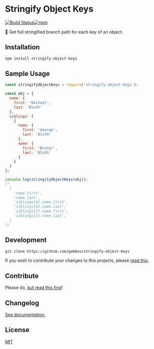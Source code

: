 # Stringify Object Keys

[![Build Status](https://travis-ci.org/gabbes/stringify-object-keys.svg?branch=master)](https://travis-ci.org/gabbes/stringify-object-keys)[![npm](https://img.shields.io/npm/v/stringify-object-keys.svg)](https://www.npmjs.com/package/stringify-object-keys)

🌳 Get full stringified branch path for each key of an object.

## Installation

```sh
npm install stringify-object-keys
```

## Sample Usage

```js
const stringifyObjectKeys = require('stringify-object-keys');

const obj = {
  name: {
    first: 'Nichael',
    last: 'Bluth'
  },
  siblings: [
    {
      name: {
        first: 'George',
        last: 'Bluth'
      },
      name: {
        first: 'Buster',
        last: 'Bluth'
      }
    }
  ]
};

console.log(stringifyObjectKeys(obj));
/*
  [
    'name.first',
    'name.last',
    'siblings[0].name.first',
    'siblings[0].name.last',
    'siblings[1].name.first',
    'siblings[1].name.last',
  ]
*/
```

## Development

```sh
git clone https://github.com/gabbes/stringify-object-keys
```

If you wish to contribute your changes to this projects, please [read this](./CONTRIBUTING).

## Contribute

Please do, [but read this first](./CONTRIBUTING)!

## Changelog

[See documentation.](./CHANGELOG)

## License

[MIT](./LICENSE)
